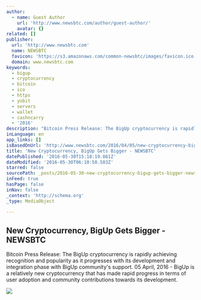 ```yaml
---
author:
  - name: Guest Author
    url: 'http://www.newsbtc.com/author/guest-author/'
    avatar: {}
related: []
publisher:
  url: 'http://www.newsbtc.com'
  name: NEWSBTC
  favicon: 'https://s3.amazonaws.com/common-newsbtc/images/favicon.ico'
  domain: www.newsbtc.com
keywords:
  - bigup
  - cryptocurrency
  - bitcoin
  - ico
  - https
  - yobit
  - servers
  - wallet
  - cashncarry
  - '2016'
description: "Bitcoin Press Release: The BigUp cryptocurrency is rapidly achieving recognition and popularity as it progresses with its development and integration phase with BigUp community's support. 05 April, 2016 - BigUp is a relatively new cryptocurrency that has made rapid progress in terms of user adoption and community contributions towards its development."
inLanguage: en
app_links: []
isBasedOnUrl: 'http://www.newsbtc.com/2016/04/05/new-cryptocurrency-bigup-gets-bigger/'
title: 'New Cryptocurrency, BigUp Gets Bigger - NEWSBTC'
datePublished: '2016-05-30T15:18:19.861Z'
dateModified: '2016-05-30T06:10:50.583Z'
starred: false
sourcePath: _posts/2016-05-30-new-cryptocurrency-bigup-gets-bigger-newsbtc.md
inFeed: true
hasPage: false
inNav: false
_context: 'http://schema.org'
_type: MediaObject

---
```

<article style=""><h1>New Cryptocurrency, BigUp Gets Bigger - NEWSBTC</h1><p>Bitcoin Press Release: The BigUp cryptocurrency is rapidly achieving recognition and popularity as it progresses with its development and integration phase with BigUp community's support. 05 April, 2016 - BigUp is a relatively new cryptocurrency that has made rapid progress in terms of user adoption and community contributions towards its development.</p><img src="http://s3.amazonaws.com/main-newsbtc-images/2016/04/05163647/big-up-screenshot-1080x476.jpg" /></article>